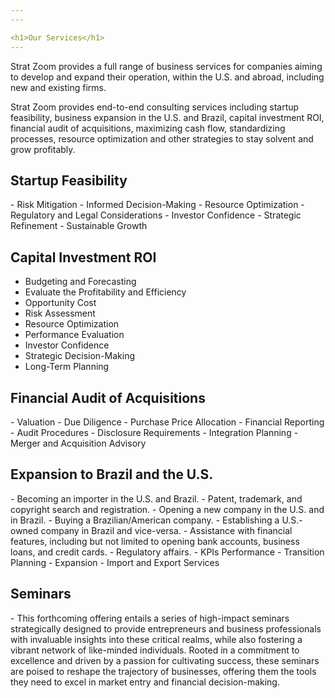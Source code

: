 ```yaml
---
---

<h1>Our Services</h1>
---
```

Strat Zoom provides a full range of business services for companies aiming to develop and expand their operation, within the U.S. and abroad, including new and existing firms.

Strat Zoom provides end-to-end consulting services including startup feasibility, business expansion in the U.S. and Brazil, capital investment ROI, financial audit of acquisitions, maximizing cash flow, standardizing processes, resource optimization and other strategies to stay solvent and grow profitably.


<h2>Startup Feasibility</h2>
- Risk Mitigation 
- Informed Decision-Making 
- Resource Optimization 
- Regulatory and Legal Considerations
- Investor Confidence 
- Strategic Refinement 
- Sustainable Growth 


<h2>Capital Investment ROI</h2>

- Budgeting and Forecasting
- Evaluate the Profitability and Efficiency
- Opportunity Cost
- Risk Assessment 
- Resource Optimization 
- Performance Evaluation 
- Investor Confidence 
- Strategic Decision-Making 
- Long-Term Planning 


<h2>Financial Audit of Acquisitions</h2>
- Valuation 
- Due Diligence 
- Purchase Price Allocation 
- Financial Reporting 
- Audit Procedures 
- Disclosure Requirements 
- Integration Planning 
- Merger and Acquisition Advisory


<h2>Expansion to Brazil and the U.S.</h2>
- Becoming an importer in the U.S. and Brazil. 
- Patent, trademark, and copyright search and registration. 
- Opening a new company in the U.S. and in Brazil. 
- Buying a Brazilian/American company. 
- Establishing a U.S.-owned company in Brazil and vice-versa. 
- Assistance with financial features, including but not limited to opening bank accounts, business loans, and credit cards. 
- Regulatory affairs. 
- KPIs Performance
- Transition Planning 
- Expansion 
- Import and Export Services

<h2>Seminars</h2>
- This forthcoming offering entails a series of high-impact seminars strategically designed to provide entrepreneurs and business professionals with invaluable insights into these critical realms, while also fostering a vibrant network of like-minded individuals. Rooted in a commitment to excellence and driven by a passion for cultivating success, these seminars are poised to reshape the trajectory of businesses, offering them the tools they need to excel in market entry and financial decision-making.

